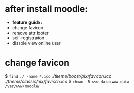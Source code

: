 # after install moodle:
- <strong>feature guide :</strong>
- change favicon
- remove attr footer
- self-registration
- disable view online user

# change favicon
$ `find ./ -name *.ico`
<i>./theme/boost/pix/favicon.ico
./theme/classic/pix/favicon.ico</i>
$ `chown -R www-data:www-data /var/www/moodle/`
